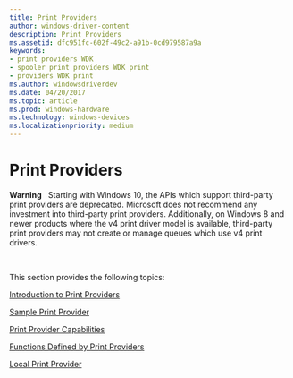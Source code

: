 ```yaml
---
title: Print Providers
author: windows-driver-content
description: Print Providers
ms.assetid: dfc951fc-602f-49c2-a91b-0cd979587a9a
keywords:
- print providers WDK
- spooler print providers WDK print
- providers WDK print
ms.author: windowsdriverdev
ms.date: 04/20/2017
ms.topic: article
ms.prod: windows-hardware
ms.technology: windows-devices
ms.localizationpriority: medium
---
```


# Print Providers





**Warning**  
Starting with Windows 10, the APIs which support third-party print providers are deprecated. Microsoft does not recommend any investment into third-party print providers. Additionally, on Windows 8 and newer products where the v4 print driver model is available, third-party print providers may not create or manage queues which use v4 print drivers.

 

This section provides the following topics:

[Introduction to Print Providers](introduction-to-print-providers.md)

[Sample Print Provider](sample-print-provider.md)

[Print Provider Capabilities](print-provider-capabilities.md)

[Functions Defined by Print Providers](functions-defined-by-print-providers.md)

[Local Print Provider](local-print-provider.md)

 

 




